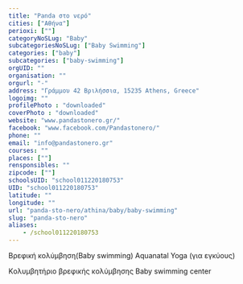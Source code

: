 ```yaml
---
title: "Panda στο νερό"
cities: ["Αθήνα"]
perioxi: [""]
categoryNoSLug: "Baby"
subcategoriesNoSLug: ["Baby Swimming"]
categories: ["baby"]
subcategories: ["baby-swimming"]
orgUID: ""
organisation: ""
orgurl: "-"
address: "Γράμμου 42 Βριλήσσια, 15235 Athens, Greece"
logoimg: ""
profilePhoto : "downloaded"
coverPhoto : "downloaded"
website: "www.pandastonero.gr/"
facebook: "www.facebook.com/Pandastonero/"
phone: ""
email: "info@pandastonero.gr"
courses: ""
places: [""]
rensponsibles: ""
zipcode: [""]
schoolsUID: "school011220180753"
UID: "school011220180753"
latitude: ""
longitude: ""
url: "panda-sto-nero/athina/baby/baby-swimming"
slug: "panda-sto-nero"
aliases:
    - /school011220180753
---
```



Βρεφική κολύμβηση(Baby swimming) Aquanatal Yoga (για εγκύους)

Kολυμβητήριο βρεφικής κολύμβησης Baby swimming center